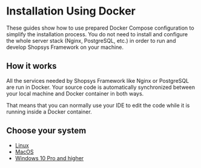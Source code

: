 # Installation Using Docker

These guides show how to use prepared Docker Compose configuration to simplify the installation process.
You do not need to install and configure the whole server stack (Nginx, PostgreSQL, etc.) in order to run and develop Shopsys Framework on your machine.

## How it works
All the services needed by Shopsys Framework like Nginx or PostgreSQL are run in Docker.
Your source code is automatically synchronized between your local machine and Docker container in both ways.

That means that you can normally use your IDE to edit the code while it is running inside a Docker container.

## Choose your system
- [Linux](./installation-using-docker-linux.md)
- [MacOS](./installation-using-docker-macos.md)
- [Windows 10 Pro and higher](./installation-using-docker-windows-10-pro-higher.md)
